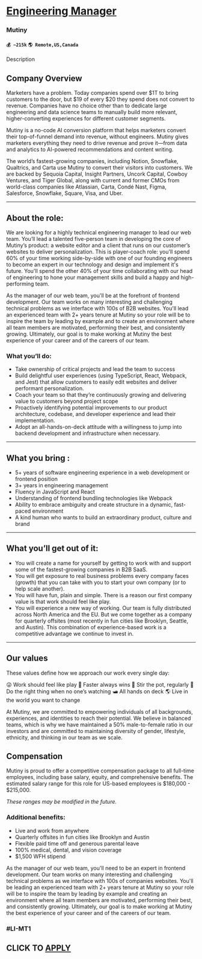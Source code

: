 # [Engineering Manager](https://www.remotewlb.com/apply/engineering-manager-86424)  
### Mutiny  
#### `💰 ~215k` `🌎 Remote,US,Canada`  

Description

## **Company Overview**

Marketers have a problem. Today companies spend over $1T to bring customers to the door, but $19 of every $20 they spend does not convert to revenue. Companies have no choice other than to dedicate large engineering and data science teams to manually build more relevant, higher-converting experiences for different customer segments.

Mutiny is a no-code AI conversion platform that helps marketers convert their top-of-funnel demand into revenue, without engineers. Mutiny gives marketers everything they need to drive revenue and prove it—from data and analytics to AI-powered recommendations and content writing.

The world’s fastest-growing companies, including Notion, Snowflake, Qualtrics, and Carta use Mutiny to convert their visitors into customers. We are backed by Sequoia Capital, Insight Partners, Uncork Capital, Cowboy Ventures, and Tiger Global, along with current and former CMOs from world-class companies like Atlassian, Carta, Condé Nast, Figma, Salesforce, Snowflake, Square, Visa, and Uber.

* * *

## **About the role:**

We are looking for a highly technical engineering manager to lead our web team. You’ll lead a talented five-person team in developing the core of Mutiny’s product: a website editor and a client that runs on our customer’s websites to deliver personalization. This is player-coach role: you'll spend 60% of your time working side-by-side with one of our founding engineers to become an expert in our technology and design and implement it's future. You'll spend the other 40% of your time collaborating with our head of engineering to hone your management skills and build a happy and high-performing team.

As the manager of our web team, you'll be at the forefront of frontend development. Our team works on many interesting and challenging technical problems as we interface with 100s of B2B websites. You'll lead an experienced team with 2+ years tenure at Mutiny so your role will be to inspire the team by leading by example and to create an environment where all team members are motivated, performing their best, and consistently growing. Ultimately, our goal is to make working at Mutiny the best experience of your career and of the careers of our team.

### What you’ll do:

  * Take ownership of critical projects and lead the team to success
  * Build delightful user experiences (using TypeScript, React, Webpack, and Jest) that allow customers to easily edit websites and deliver performant personalization.
  * Coach your team so that they’re continuously growing and delivering value to customers beyond project scope
  * Proactively identifying potential improvements to our product architecture, codebase, and developer experience and lead their implementation.
  * Adopt an all-hands-on-deck attitude with a willingness to jump into backend development and infrastructure when necessary.

* * *

## **What you bring** :

  * 5+ years of software engineering experience in a web development or frontend position
  * 3+ years in engineering management
  * Fluency in JavaScript and React
  * Understanding of frontend bundling technologies like Webpack
  * Ability to embrace ambiguity and create structure in a dynamic, fast-paced environment
  * A kind human who wants to build an extraordinary product, culture and brand

* * *

## **What you’ll get out of it:**

  * You will create a name for yourself by getting to work with and support some of the fastest-growing companies in B2B SaaS.
  * You will get exposure to real business problems every company faces (growth) that you can take with you to start your own company (or to help scale another).
  * You will have fun, plain and simple. There is a reason our first company value is that work should feel like play.
  * You will experience a new way of working. Our team is fully distributed across North America and the EU. But we come together as a company for quarterly offsites (most recently in fun cities like Brooklyn, Seattle, and Austin). This combination of experience-based work is a competitive advantage we continue to invest in.

* * *

## Our values

These values define how we approach our work every single day:

😜 Work should feel like play 🏃 Faster always wins 🍯 Stir the pot, regularly 👀 Do the right thing when no one’s watching 🛥️ All hands on deck 🌎 Live in the world you want to change

At Mutiny, we are committed to empowering individuals of all backgrounds, experiences, and identities to reach their potential. We believe in balanced teams, which is why we have maintained a 50% male-to-female ratio in our investors and are committed to maintaining diversity of gender, lifestyle, ethnicity, and thinking in our team as we scale.

## **Compensation**

Mutiny is proud to offer a competitive compensation package to all full-time employees, including base salary, equity, and comprehensive benefits. The estimated salary range for this role for US-based employees is $180,000 - $215,000.

_These ranges may be modified in the future._

### Additional benefits:

  * Live and work from anywhere
  * Quarterly offsites in fun cities like Brooklyn and Austin
  * Flexible paid time off and generous parental leave
  * 100% medical, dental, and vision coverage
  * $1,500 WFH stipend

As the manager of our web team, you'll need to be an expert in frontend development. Our team works on many interesting and challenging technical problems as we interface with 100s of companies websites. You'll be leading an experienced team with 2+ years tenure at Mutiny so your role will be to inspire the team by leading by example and creating an environment where all team members are motivated, performing their best, and consistently growing. Ultimately, our goal is to make working at Mutiny the best experience of your career and of the careers of our team.

### #LI-MT1

  
## CLICK TO [APPLY](https://www.remotewlb.com/apply/engineering-manager-86424)

